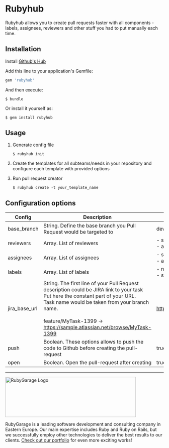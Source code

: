# Rubyhub

Rubyhub allows you to create pull requests faster with all сomponents - labels, assignees, reviewers and other stuff you had to put manually each time.

## Installation

Install [Github's Hub](https://github.com/github/hub)

Add this line to your application's Gemfile:

```ruby
gem 'rubyhub'
```

And then execute:

    $ bundle

Or install it yourself as:

    $ gem install rubyhub

## Usage

1. Generate config file

    `$ rubyhub init`

2. Create the templates for all subteams/needs in your repository and configure each template with provided options

2. Run pull request creator

    `$ rubyhub create -t your_template_name`

## Configuration options
| Config                | Description                                                                                                                                                                                                                                                         | Example                                |
|-----------------------|---------------------------------------------------------------------------------------------------------------------------------------------------------------------------------------------------------------------------------------------------------------------|----------------------------------------|
| base_branch           | String. Define the base branch you Pull Request would be targeted to                                                                                                                                                                                                | develop                                |
| reviewers             | Array. List of reviewers                                                                                                                                                                                                                                            | - some_user<br>- another_user          |
| assignees             | Array. List of assignees                                                                                                                                                                                                                                            | - some_user<br>- another_user          |
| labels                | Array. List of labels                                                                                                                                                                                                                                               | - needs_review<br>- some_another_label |
| jira_base_url         | String. The first line of your Pull Request description could be JIRA link to your task<br>Put here the constant part of your URL.<br>Task name would be taken from your branch name.<br><br>feature/MyTask-1399 -> https://sample.atlassian.net/browse/MyTask-1399 | https://sample.atlassian.net/browse/   |
| push                  | Boolean. These options allows to push the code to Github before creating the pull-request                                                                                                                                                                           | true                                   |
| open                  | Boolean. Open the pull-request after creating                                                                                                                                                                                                                       | true                                   |


---
<a href="https://rubygarage.org/"><img src="https://rubygarage.s3.amazonaws.com/assets/assets/rg_color_logo_horizontal-919afc51a81d2e40cb6a0b43ee832e3fcd49669d06785156d2d16fd0d799f89e.png" alt="RubyGarage Logo" width="415" height="128"></a>

RubyGarage is a leading software development and consulting company in Eastern Europe. Our main expertise includes Ruby and Ruby on Rails, but we successfully employ other technologies to deliver the best results to our clients. [Check out our portfolio](https://rubygarage.org/portfolio) for even more exciting works!
